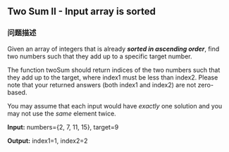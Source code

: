 ## Two Sum II - Input array is sorted  
### 问题描述
Given an array of integers that is already ***sorted in ascending order***, find two numbers such that they add up to a specific target number.

The function twoSum should return indices of the two numbers such that they add up to the target, where index1 must be less than index2. Please note that your returned answers (both index1 and index2) are not zero-based.

You may assume that each input would have *exactly* one solution and you may not use the *same* element twice.


**Input:** numbers={2, 7, 11, 15}, target=9<br />
**Output:** index1=1, index2=2

